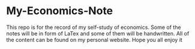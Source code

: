 # My-Economics-Note
 This repo is for the record of my self-study of economics.
 Some of the notes will be in form of LaTex and some of them will be handwritten.
 All of the content can be found on my personal website.
 Hope you all enjoy it
